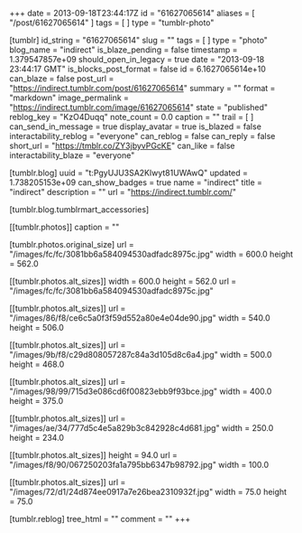 +++
date = 2013-09-18T23:44:17Z
id = "61627065614"
aliases = [ "/post/61627065614" ]
tags = [ ]
type = "tumblr-photo"

[tumblr]
id_string = "61627065614"
slug = ""
tags = [ ]
type = "photo"
blog_name = "indirect"
is_blaze_pending = false
timestamp = 1.379547857e+09
should_open_in_legacy = true
date = "2013-09-18 23:44:17 GMT"
is_blocks_post_format = false
id = 6.1627065614e+10
can_blaze = false
post_url = "https://indirect.tumblr.com/post/61627065614"
summary = ""
format = "markdown"
image_permalink = "https://indirect.tumblr.com/image/61627065614"
state = "published"
reblog_key = "KzO4Duqq"
note_count = 0.0
caption = ""
trail = [ ]
can_send_in_message = true
display_avatar = true
is_blazed = false
interactability_reblog = "everyone"
can_reblog = false
can_reply = false
short_url = "https://tmblr.co/ZY3jbyvPGcKE"
can_like = false
interactability_blaze = "everyone"

[tumblr.blog]
uuid = "t:PgyUJU3SA2Klwyt81UWAwQ"
updated = 1.738205153e+09
can_show_badges = true
name = "indirect"
title = "indirect"
description = ""
url = "https://indirect.tumblr.com/"

[tumblr.blog.tumblrmart_accessories]

[[tumblr.photos]]
caption = ""

[tumblr.photos.original_size]
url = "/images/fc/fc/3081bb6a584094530adfadc8975c.jpg"
width = 600.0
height = 562.0

[[tumblr.photos.alt_sizes]]
width = 600.0
height = 562.0
url = "/images/fc/fc/3081bb6a584094530adfadc8975c.jpg"

[[tumblr.photos.alt_sizes]]
url = "/images/86/f8/ce6c5a0f3f59d552a80e4e04de90.jpg"
width = 540.0
height = 506.0

[[tumblr.photos.alt_sizes]]
url = "/images/9b/f8/c29d808057287c84a3d105d8c6a4.jpg"
width = 500.0
height = 468.0

[[tumblr.photos.alt_sizes]]
url = "/images/98/99/715d3e086cd6f00823ebb9f93bce.jpg"
width = 400.0
height = 375.0

[[tumblr.photos.alt_sizes]]
url = "/images/ae/34/777d5c4e5a829b3c842928c4d681.jpg"
width = 250.0
height = 234.0

[[tumblr.photos.alt_sizes]]
height = 94.0
url = "/images/f8/90/067250203fa1a795bb6347b98792.jpg"
width = 100.0

[[tumblr.photos.alt_sizes]]
url = "/images/72/d1/24d874ee0917a7e26bea2310932f.jpg"
width = 75.0
height = 75.0

[tumblr.reblog]
tree_html = ""
comment = ""
+++
